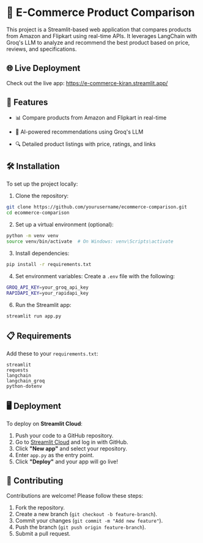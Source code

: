 # 🛒 E-Commerce Product Comparison

   This project is a Streamlit-based web application that compares products from Amazon and Flipkart using real-time APIs. It leverages LangChain with Groq's LLM to analyze and recommend the best product based on price, reviews, and specifications.

## 🌐 Live Deployment

Check out the live app: https://e-commerce-kiran.streamlit.app/

## 🚀 Features

- 📊 Compare products from Amazon and Flipkart in real-time

- 💬 AI-powered recommendations using Groq's LLM

- 🔍 Detailed product listings with price, ratings, and links
   

## 🛠️ Installation
To set up the project locally:

1. Clone the repository:
```bash
git clone https://github.com/yourusername/ecommerce-comparison.git
cd ecommerce-comparison
```
2. Set up a virtual environment (optional):
```bash
python -m venv venv
source venv/bin/activate  # On Windows: venv\Scripts\activate
```
3. Install dependencies:
```bash
pip install -r requirements.txt
```
4. Set environment variables:
Create a `.env` file with the following:
```bash
GROQ_API_KEY=your_groq_api_key
RAPIDAPI_KEY=your_rapidapi_key

```
6. Run the Streamlit app:
```bash
streamlit run app.py
```

## 📋 Requirements
Add these to your `requirements.txt`:
```
streamlit
requests
langchain
langchain_groq
python-dotenv

```

## 🖥️ Deployment
To deploy on **Streamlit Cloud**:

1. Push your code to a GitHub repository.
2. Go to [Streamlit Cloud](https://share.streamlit.io) and log in with GitHub.
3. Click **"New app"** and select your repository.
4. Enter `app.py` as the entry point.
5. Click **"Deploy"** and your app will go live!


## 🤝 Contributing
Contributions are welcome! Please follow these steps:
1. Fork the repository.
2. Create a new branch (`git checkout -b feature-branch`).
3. Commit your changes (`git commit -m "Add new feature"`).
4. Push the branch (`git push origin feature-branch`).
5. Submit a pull request.


